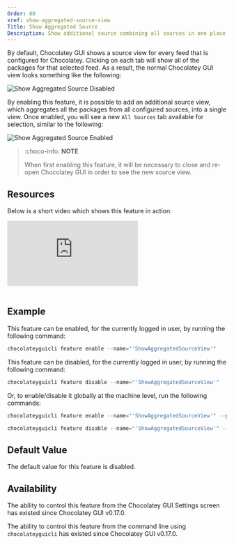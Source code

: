 ```yaml
---
Order: 80
xref: show-aggregated-source-view
Title: Show Aggregated Source
Description: Show additional source combining all sources in one place.
---
```


By default, Chocolatey GUI shows a source view for every feed that is configured for Chocolatey.  Clicking on each tab
will show all of the packages for that selected feed.  As a result, the normal Chocolatey GUI view looks something like
the following:

![Show Aggregated Source Disabled](/assets/images/chocolatey-gui/feature_show_aggregated_source_disabled.png "Show Aggregated Source Disabled")

By enabling this feature, it is possible to add an additional source view, which aggregates all the packages from all
configured sources, into a single view.  Once enabled, you will see a new `All Sources` tab available for selection,
similar to the following:

![Show Aggregated Source Enabled](/assets/images/chocolatey-gui/feature_show_aggregated_source_enabled.png "Show Aggregated Source Enabled")

> :choco-info: **NOTE**
>
>When first enabling this feature, it will be necessary to close and re-open Chocolatey GUI in order to see the new source view.

## Resources

Below is a short video which shows this feature in action:

<p>
<div class="ratio ratio-16x9">
    <iframe src="https://www.youtube.com/embed/2mVVqaDd32A?list=PL84yg23i9GBjAMY0OfHfn-MH4rviaccuc" frameborder="0" allow="autoplay; encrypted-media" allowfullscreen>
    </iframe>
</div>
<br>
</p>

## Example

This feature can be enabled, for the currently logged in user, by running the following command:

```powershell
chocolateyguicli feature enable --name="'ShowAggregatedSourceView'"
```

This feature can be disabled, for the currently logged in user, by running the following command:

```powershell
chocolateyguicli feature disable --name="'ShowAggregatedSourceView'"
```

Or, to enable/disable it globally at the machine level, run the following commands:

```powershell
chocolateyguicli feature enable --name="'ShowAggregatedSourceView'" --global

chocolateyguicli feature disable --name="'ShowAggregatedSourceView'" --global
```


## Default Value

The default value for this feature is disabled.

## Availability

The ability to control this feature from the Chocolatey GUI Settings screen has existed since Chocolatey GUI v0.17.0.

The ability to control this feature from the command line using `chocolateyguicli` has existed since Chocolatey GUI
v0.17.0.
